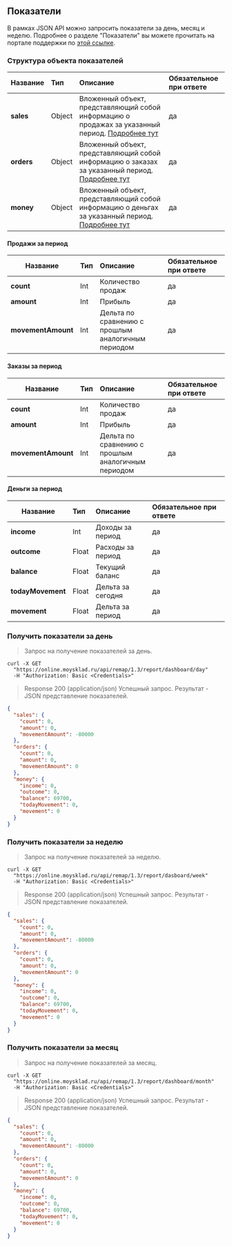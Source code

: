 ## Показатели
В рамках JSON API можно запросить показатели за день, месяц и неделю. Подробнее о разделе "Показатели"
вы можете прочитать на портале поддержки по [этой ссылке](https://support.moysklad.ru/hc/ru/articles/217235207-%D0%A0%D0%B0%D0%B7%D0%B4%D0%B5%D0%BB-%D0%9F%D0%BE%D0%BA%D0%B0%D0%B7%D0%B0%D1%82%D0%B5%D0%BB%D0%B8).

### Структура объекта показателей

| Название  | Тип | Описание                    | Обязательное при ответе|
| --------- |:----|:----------------------------|:------------------------|
|**sales**              |Object|Вложенный объект, представляющий собой информацию о продажах за указанный период.  [Подробнее тут](../dictionaries/#suschnosti-towar-towary-atributy-suschnosti-kod-sistemy-nalogooblozheniq)|да
|**orders**               |Object|Вложенный объект, представляющий собой информацию о заказах за указанный период.  [Подробнее тут](../dictionaries/#suschnosti-towar-towary-atributy-suschnosti-kod-sistemy-nalogooblozheniq)|да
|**money**              |Object|Вложенный объект, представляющий собой информацию о деньгах за указанный период.  [Подробнее тут](../dictionaries/#suschnosti-towar-towary-atributy-suschnosti-kod-sistemy-nalogooblozheniq)|да
  
#### Продажи за период 

| Название  | Тип | Описание                    | Обязательное при ответе|
| --------- |:----|:----------------------------|:------------------------|
|**count**|Int|Количество продаж|да
|**amount**|Int|Прибыль|да
|**movementAmount**|Int|Дельта по сравнению с прошлым аналогичным периодом|да

#### Заказы за период

| Название  | Тип | Описание                    | Обязательное при ответе|
| --------- |:----|:----------------------------|:------------------------|
|**count**|Int|Количество продаж|да
|**amount**|Int|Прибыль|да
|**movementAmount**|Int|Дельта по сравнению с прошлым аналогичным периодом|да

#### Деньги за период

| Название  | Тип | Описание                    | Обязательное при ответе|
| --------- |:----|:----------------------------|:------------------------|
|**income**|Int|Доходы за период|да
|**outcome**|Float|Расходы за период|да
|**balance**|Float|Текущий баланс|да
|**todayMovement**|Float|Дельта за сегодня|да
|**movement**|Float|Дельта за период|да

### Получить показатели за день 
> Запрос на получение показателей за день.

```shell
curl -X GET
  "https://online.moysklad.ru/api/remap/1.3/report/dashboard/day"
  -H "Authorization: Basic <Credentials>"
```

> Response 200 (application/json)
Успешный запрос. Результат - JSON представление показателей.

```json
{
  "sales": {
    "count": 0,
    "amount": 0,
    "movementAmount": -80000
  },
  "orders": {
    "count": 0,
    "amount": 0,
    "movementAmount": 0
  },
  "money": {
    "income": 0,
    "outcome": 0,
    "balance": 69700,
    "todayMovement": 0,
    "movement": 0
  }
}
```

### Получить показатели за неделю 
> Запрос на получение показателей за неделю.

```shell
curl -X GET
  "https://online.moysklad.ru/api/remap/1.3/report/dasboard/week"
  -H "Authorization: Basic <Credentials>"
```

> Response 200 (application/json)
Успешный запрос. Результат - JSON представление показателей.

```json
{
  "sales": {
    "count": 0,
    "amount": 0,
    "movementAmount": -80000
  },
  "orders": {
    "count": 0,
    "amount": 0,
    "movementAmount": 0
  },
  "money": {
    "income": 0,
    "outcome": 0,
    "balance": 69700,
    "todayMovement": 0,
    "movement": 0
  }
}

```

### Получить показатели за месяц 
> Запрос на получение показателей за месяц.

```shell
curl -X GET
  "https://online.moysklad.ru/api/remap/1.3/report/dashboard/month"
  -H "Authorization: Basic <Credentials>"
```

> Response 200 (application/json)
Успешный запрос. Результат - JSON представление показателей.

```json
{
  "sales": {
    "count": 0,
    "amount": 0,
    "movementAmount": -80000
  },
  "orders": {
    "count": 0,
    "amount": 0,
    "movementAmount": 0
  },
  "money": {
    "income": 0,
    "outcome": 0,
    "balance": 69700,
    "todayMovement": 0,
    "movement": 0
  }
}
```
